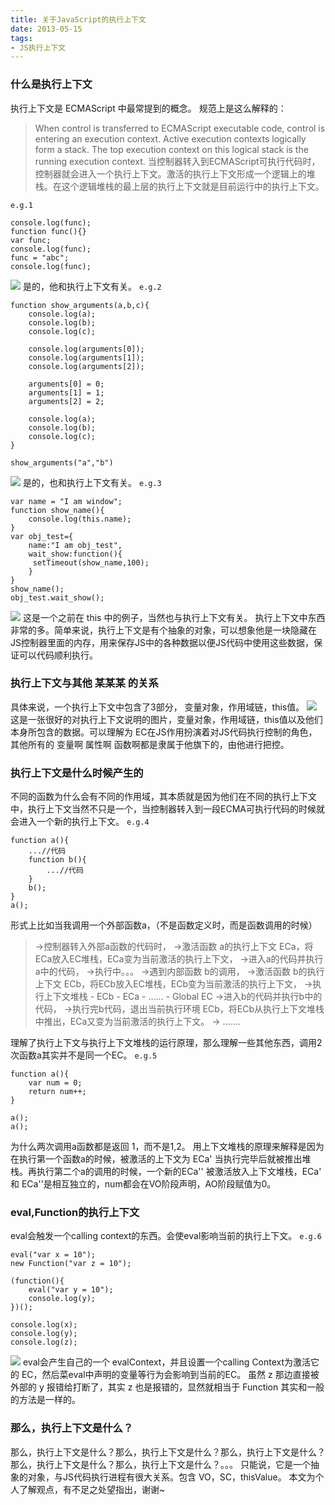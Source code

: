 ```yaml
---
title: 关于JavaScript的执行上下文
date: 2013-05-15
tags: 
- JS执行上下文
---
```


### 什么是执行上下文
执行上下文是 ECMAScript 中最常提到的概念。 规范上是这么解释的：

> When control is transferred to ECMAScript executable code, control is entering an execution context. Active execution contexts logically form a stack. The top execution context on this logical stack is the running execution context. 当控制器转入到ECMAScript可执行代码时，控制器就会进入一个执行上下文。激活的执行上下文形成一个逻辑上的堆栈。在这个逻辑堆栈的最上层的执行上下文就是目前运行中的执行上下文。

`e.g.1`

```
console.log(func);
function func(){}
var func;
console.log(func);
func = "abc";
console.log(func);
```

![](http://blog.chinaunix.net/attachment/201305/15/26672038_136859919084nK.png) 是的，他和执行上下文有关。 `e.g.2`

```
function show_arguments(a,b,c){
    console.log(a);
    console.log(b);
    console.log(c);

    console.log(arguments[0]);
    console.log(arguments[1]);
    console.log(arguments[2]);

    arguments[0] = 0;
    arguments[1] = 1;
    arguments[2] = 2;

    console.log(a);
    console.log(b);
    console.log(c);
}

show_arguments("a","b")
```

![](http://blog.chinaunix.net/attachment/201305/15/26672038_1368599382m21m.png) 是的，也和执行上下文有关。 `e.g.3`

```
var name = "I am window";
function show_name(){
    console.log(this.name);
}
var obj_test={
    name:"I am obj_test",
    wait_show:function(){
     setTimeout(show_name,100);
    }
}
show_name();
obj_test.wait_show();
```

![](http://blog.chinaunix.net/attachment/201305/15/26672038_136859973999R9.png) 这是一个之前在 this 中的例子，当然也与执行上下文有关。 执行上下文中东西非常的多。简单来说，执行上下文是有个抽象的对象，可以想象他是一块隐藏在JS控制器里面的内存，用来保存JS中的各种数据以便JS代码中使用这些数据，保证可以代码顺利执行。
### 执行上下文与其他 某某某 的关系
具体来说，一个执行上下文中包含了3部分， 变量对象，作用域链，this值。 ![](http://blog.chinaunix.net/attachment/201305/15/26672038_1368600265Ht0T.png) 这是一张很好的对执行上下文说明的图片，变量对象，作用域链，this值以及他们本身所包含的数据。可以理解为 EC在JS作用扮演着对JS代码执行控制的角色，其他所有的 变量啊 属性啊 函数啊都是隶属于他旗下的，由他进行把控。
### 执行上下文是什么时候产生的
不同的函数为什么会有不同的作用域，其本质就是因为他们在不同的执行上下文中，执行上下文当然不只是一个，当控制器转入到一段ECMA可执行代码的时候就会进入一个新的执行上下文。 `e.g.4`

```
function a(){
    ...//代码
    function b(){
        ...//代码
    }
    b();
}
a();
```

形式上比如当我调用一个外部函数a，（不是函数定义时，而是函数调用的时候）

> ->控制器转入外部a函数的代码时， ->激活函数 a的执行上下文 ECa，将ECa放入EC堆栈，ECa变为当前激活的执行上下文， ->进入a的代码并执行a中的代码， ->执行中。。。 ->遇到内部函数 b的调用， ->激活函数 b的执行上下文 ECb，将ECb放入EC堆栈，ECb变为当前激活的执行上下文， ->执行上下文堆栈 - ECb - ECa - ...... - Global EC ->进入b的代码并执行b中的代码， ->执行完b代码，退出当前执行环境 ECb，将ECb从执行上下文堆栈中推出，ECa又变为当前激活的执行上下文。 -> .......

理解了执行上下文与执行上下文堆栈的运行原理，那么理解一些其他东西，调用2次函数a其实并不是同一个EC。 `e.g.5`

```
function a(){
    var num = 0;
    return num++;
}

a();
a();
```

为什么两次调用a函数都是返回 1，而不是1,2。 用上下文堆栈的原理来解释是因为 在执行第一个函数a的时候，被激活的上下文为 ECa' 当执行完毕后就被推出堆栈。再执行第二个a的调用的时候，一个新的ECa'' 被激活放入上下文堆栈，ECa' 和 ECa''是相互独立的，num都会在VO阶段声明，AO阶段赋值为0。
### eval,Function的执行上下文
eval会触发一个calling context的东西。会使eval影响当前的执行上下文。 `e.g.6`

```
eval("var x = 10");
new Function("var z = 10");

(function(){
    eval("var y = 10");
    console.log(y);
})();

console.log(x);
console.log(y);
console.log(z);
```

![](http://blog.chinaunix.net/attachment/201305/15/26672038_1368611361BeEW.png) eval会产生自己的一个 evalContext，并且设置一个calling Context为激活它的 EC，然后菜eval中声明的变量等行为会影响到当前的EC。 虽然 z 那边直接被外部的 y 报错给打断了，其实 z 也是报错的，显然就相当于 Function 其实和一般的方法是一样的。
### 那么，执行上下文是什么？
那么，执行上下文是什么？那么，执行上下文是什么？那么，执行上下文是什么？那么，执行上下文是什么？那么，执行上下文是什么？。。。 只能说，它是一个抽象的对象，与JS代码执行进程有很大关系。包含 VO，SC，thisValue。 本文为个人了解观点，有不足之处望指出，谢谢~